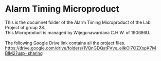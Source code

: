 # Alarm Timing Microproduct
This is the documnet folder of the Alarm Timing Microproduct of the Lab Project of group 28.\
This Microproduct is managed by Wijegunawardana C.H.W. of 190696U.\
\
The following Google Drive link contains all the project files.
https://drive.google.com/drive/folders/1VQnGDQatPVve_eiIkOI7OZXxpK7MBlM2?usp=sharing
